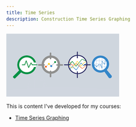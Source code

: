 ```yaml
---
title: Time Series
description: Construction Time Series Graphing
---
```


![My picture](/timeseries/timeseries.png)

This is content I've developed for my courses:

- [Time Series Graphing](/timeseries/index.md)
